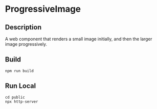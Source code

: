 # ProgressiveImage

## Description
A web component that renders a small image initially, and then the larger image progressively.

## Build
```shell script
npm run build
```

## Run Local
```shell script
cd public
npx http-server
```
